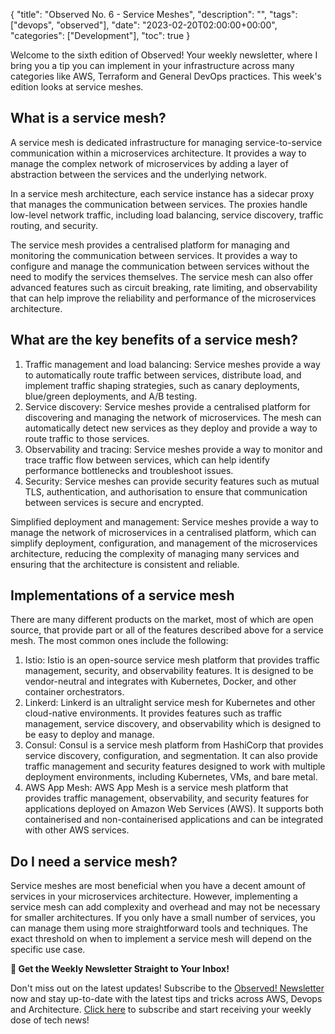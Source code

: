 {
    "title": "Observed No. 6 - Service Meshes",
    "description": "",
    "tags": ["devops", "observed"],
    "date": "2023-02-20T02:00:00+00:00",
    "categories": ["Development"],
    "toc": true
}

Welcome to the sixth edition of Observed! Your weekly newsletter, where I bring you a tip you can implement in your infrastructure across many categories like AWS, Terraform and General DevOps practices. This week's edition looks at service meshes.

## What is a service mesh?

A service mesh is dedicated infrastructure for managing service-to-service communication within a microservices architecture. It provides a way to manage the complex network of microservices by adding a layer of abstraction between the services and the underlying network.

In a service mesh architecture, each service instance has a sidecar proxy that manages the communication between services. The proxies handle low-level network traffic, including load balancing, service discovery, traffic routing, and security.

The service mesh provides a centralised platform for managing and monitoring the communication between services. It provides a way to configure and manage the communication between services without the need to modify the services themselves. The service mesh can also offer advanced features such as circuit breaking, rate limiting, and observability that can help improve the reliability and performance of the microservices architecture.

## What are the key benefits of a service mesh?

1. Traffic management and load balancing: Service meshes provide a way to automatically route traffic between services, distribute load, and implement traffic shaping strategies, such as canary deployments, blue/green deployments, and A/B testing.
2. Service discovery: Service meshes provide a centralised platform for discovering and managing the network of microservices. The mesh can automatically detect new services as they deploy and provide a way to route traffic to those services.
3. Observability and tracing: Service meshes provide a way to monitor and trace traffic flow between services, which can help identify performance bottlenecks and troubleshoot issues.
4. Security: Service meshes can provide security features such as mutual TLS, authentication, and authorisation to ensure that communication between services is secure and encrypted.

Simplified deployment and management: Service meshes provide a way to manage the network of microservices in a centralised platform, which can simplify deployment, configuration, and management of the microservices architecture, reducing the complexity of managing many services and ensuring that the architecture is consistent and reliable.

## Implementations of a service mesh

There are many different products on the market, most of which are open source, that provide part or all of the features described above for a service mesh. The most common ones include the following:

1. Istio: Istio is an open-source service mesh platform that provides traffic management, security, and observability features. It is designed to be vendor-neutral and integrates with Kubernetes, Docker, and other container orchestrators.
2. Linkerd: Linkerd is an ultralight service mesh for Kubernetes and other cloud-native environments. It provides features such as traffic management, service discovery, and observability which is designed to be easy to deploy and manage.
3. Consul: Consul is a service mesh platform from HashiCorp that provides service discovery, configuration, and segmentation. It can also provide traffic management and security features designed to work with multiple deployment environments, including Kubernetes, VMs, and bare metal.
4. AWS App Mesh: AWS App Mesh is a service mesh platform that provides traffic management, observability, and security features for applications deployed on Amazon Web Services (AWS). It supports both containerised and non-containerised applications and can be integrated with other AWS services.

## Do I need a service mesh?

Service meshes are most beneficial when you have a decent amount of services in your microservices architecture. However, implementing a service mesh can add complexity and overhead and may not be necessary for smaller architectures. If you only have a small number of services, you can manage them using more straightforward tools and techniques. The exact threshold on when to implement a service mesh will depend on the specific use case.

**📣 Get the Weekly Newsletter Straight to Your Inbox!**

Don't miss out on the latest updates! Subscribe to the [Observed! Newsletter](https://news.codewithstu.tv) now and stay up-to-date with the latest tips and tricks across AWS, Devops and Architecture. [Click here](https://news.codewithstu.tv) to subscribe and start receiving your weekly dose of tech news!

